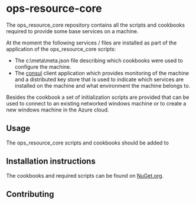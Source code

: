 # ops-resource-core
The ops_resource_core repository contains all the scripts and cookbooks required to provide some base services on a machine. 

At the moment the following services / files are installed as part of the application of the ops_resource_core scripts:

* The c:\meta\meta.json file describing which cookbooks were used to configure the machine.
* The [consul](https://consul.io/) client application which provides monitoring of the machine and a distributed key store that is used to indicate which services are installed on the machine and what environment the machine belongs to.

Besides the cookbook a set of initialization scripts are provided that can be used to connect to an existing networked windows machine or to create a new windows machine in the Azure cloud.

## Usage

The ops_resource_core scripts and cookbooks should be added to 


## Installation instructions

The cookbooks and required scripts can be found on [NuGet.org](https://nuget.org).

## Contributing
